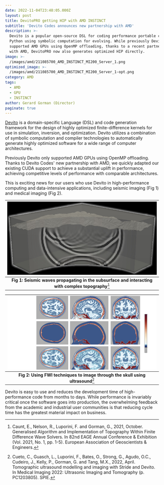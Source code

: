 ```yaml
---
date: 2022-11-04T23:48:05.000Z
layout: post
title: DevitoPRO getting HIP with AMD INSTINCT
subtitle: 'Devito Codes announces new partnership with AMD'
description: >-
  Devito is a popular open-source DSL for coding performance portable code in
  Python using symbolic computation for evolving. While previously Devito only
  supported AMD GPUs using OpenMP offloading, thanks to a recent partnership
  with AMD, DevitoPRO now also generates optimized HIP directly.
image: >-
  /images/amd/211085700_AMD_INSTINCT_MI200_Server_1.png
optimized_image: >-
  /images/amd/211085700_AMD_INSTINCT_MI200_Server_1-opt.png
category: AMD
tags:
  - AMD
  - GPU
  - INSTINCT 
author: Gerard Gorman (Director)
paginate: true
---
```




[Devito](https://www.devitoproject.org) is a domain-specific Language (DSL) and code generation framework for the design of highly optimized finite-difference kernels for use in simulation, inversion, and optimization. Devito utilizes a combination of symbolic computation and compiler technologies to automatically generate highly optimized software for a wide range of computer architectures.

Previously Devito only supported AMD GPUs using OpenMP offloading. Thanks to Devito Codes' new partnership with AMD, we quickly adapted our existing CUDA support to achieve a substantial uplift in performance, achieving competitive levels of performance with comparable architectures. 

This is exciting news for our users who use Devito in high-performance computing and data-intensive applications, including seismic imaging (Fig 1) and medical imaging (Fig 2).

|![Generalised Algorithm and Implementation of Topography Within Finite Difference Wave Solvers](/images/geo/staggered_acoustic_immersed_boundary_topography_transparent.jpg)|
|:--:|
|**Fig 1: Seismic waves propagating in the subsurface and interacting with complex topography**[^1]|

|![FWI applied to brain imaging](/images/medical/image.png)|
|:--:|
|**Fig 2: Using FWI techniques to image through the skull using ultrasound**[^2]|

Devito is easy to use and reduces the development time of high-performance code from months to days. While performance is invariably critical once the software goes into production, the overwhelming feedback from the academic and industrial user communities is that reducing cycle time has the greatest material impact on business.

[^1]: Caunt, E., Nelson, R., Luporini, F. and Gorman, G., 2021, October. Generalised Algorithm and Implementation of Topography Within Finite Difference Wave Solvers. In 82nd EAGE Annual Conference & Exhibition (Vol. 2021, No. 1, pp. 1-5). European Association of Geoscientists & Engineers.

[^2]: Cueto, C., Guasch, L., Luporini, F., Bates, O., Strong, G., Agudo, O.C., Cudeiro, J., Kelly, P., Gorman, G. and Tang, M.X., 2022, April. Tomographic ultrasound modelling and imaging with Stride and Devito. In Medical Imaging 2022: Ultrasonic Imaging and Tomography (p. PC1203805). SPIE.
